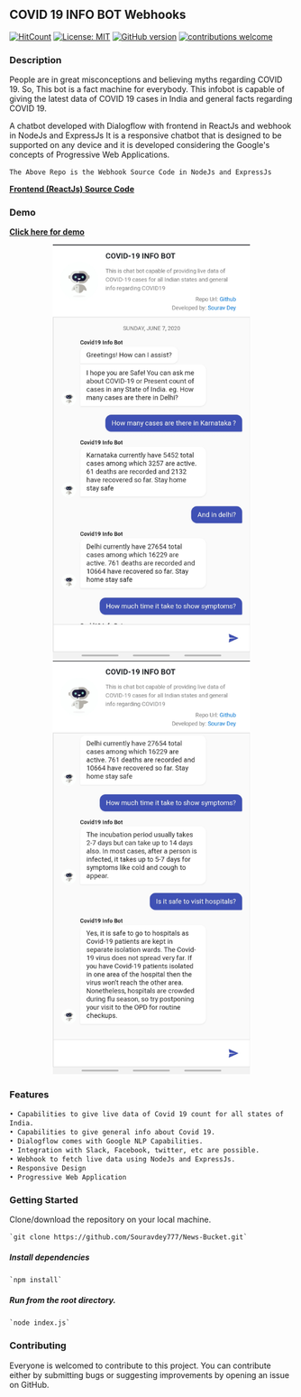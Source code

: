 ## COVID 19 INFO BOT Webhooks

[![HitCount](http://hits.dwyl.com/Souravdey777/Souravdey777/Covid19-InfoBot.svg)](http://hits.dwyl.com/Souravdey777/Souravdey777/Covid19-InfoBot)
[![License: MIT](https://img.shields.io/badge/License-MIT-yellow.svg?style=flat)](https://opensource.org/licenses/MIT)
[![GitHub version](https://d25lcipzij17d.cloudfront.net/badge.png?id=gh&v=1.0&style=flat)](https://badge.fury.io/gh/Souravdey777/Covid19-InfoBot_FE)
[![contributions welcome](https://img.shields.io/badge/contributions-welcome-brightgreen.svg?style=flat)](https://github.com/Souravdey777/News-Bucket/issues)

### Description

People are in great misconceptions and believing myths regarding COVID 19. So, This bot is a fact machine for everybody.
This infobot is capable of giving the latest data of COVID 19 cases in India and general facts regarding COVID 19.

A chatbot developed with Dialogflow with frontend in ReactJs and webhook in NodeJs and ExpressJs It is a responsive chatbot that is designed to be supported on any device and it is developed considering the Google's concepts of Progressive Web Applications.

    The Above Repo is the Webhook Source Code in NodeJs and ExpressJs

**[Frontend (ReactJs) Source Code](https://github.com/Souravdey777/Covid19-InfoBot_FE/)**

### Demo

**[Click here for demo](https://souravdey777.github.io/Covid19-InfoBot_FE/)**
<a href="https://souravdey777.github.io/Covid19-InfoBot_FE/" target="_blank">
	<p align="center">
  		<img src="./Screenshot01.jpg" width="350" title="COVID 19 INFO BOT" alt="COVID 19 INFO BOT">
  		<img src="./Screenshot02.jpg" width="350" title="COVID 19 INFO BOT" alt="COVID 19 INFO BOT">
	</p>
</a>
<!--     <iframe width="560" height="315" src="https://www.youtube.com/embed/mMmjEh71ZeY" frameborder="0" allow="accelerometer; autoplay; encrypted-media; gyroscope; picture-in-picture" allowfullscreen></iframe> -->


### Features

	• Capabilities to give live data of Covid 19 count for all states of India.
	• Capabilities to give general info about Covid 19.
	• Dialogflow comes with Google NLP Capabilities.
	• Integration with Slack, Facebook, twitter, etc are possible.
	• Webhook to fetch live data using NodeJs and ExpressJs.
	• Responsive Design
	• Progressive Web Application


### Getting Started

Clone/download the repository on your local machine.

	`git clone https://github.com/Souravdey777/News-Bucket.git`

##### Install dependencies

	`npm install`

##### Run from the root directory.

	`node index.js`

### Contributing

Everyone is welcomed to contribute to this project. You can contribute either by submitting bugs or suggesting improvements by opening an issue on GitHub.
